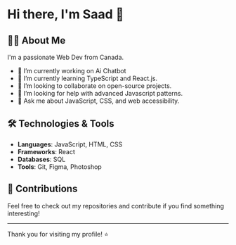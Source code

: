 # Hi there, I'm Saad 👋

## 👨‍💻 About Me
I'm a passionate Web Dev from Canada.

- 🔭 I’m currently working on Ai Chatbot
- 🌱 I’m currently learning TypeScript and React.js.
- 👯 I’m looking to collaborate on open-source projects.
- 🤔 I’m looking for help with advanced Javascript patterns.
- 💬 Ask me about JavaScript, CSS, and web accessibility.

## 🛠️ Technologies & Tools
- **Languages**: JavaScript, HTML, CSS
- **Frameworks**: React
- **Databases**: SQL
- **Tools**: Git, Figma, Photoshop

## 🎉 Contributions
Feel free to check out my repositories and contribute if you find something interesting!

---

Thank you for visiting my profile! ⭐️
